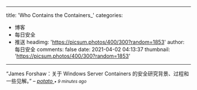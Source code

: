 
---
title: 'Who Contains the Containers_'
categories: 
 - 博客
 - 每日安全
 - 推送
headimg: 'https://picsum.photos/400/300?random=1853'
author: 每日安全
comments: false
date: 2021-04-02 04:13:37
thumbnail: 'https://picsum.photos/400/300?random=1853'
---

<div>   
<q>James Forshaw：关于 Windows Server Containers 的安全研究背景、过程和一些见解。</q>
–
<cite>
<a class="text-muted" href="https://sec.today/user/dc071663-2f31-4d9f-928e-150b2cafeef3/pushes/">
potato
</a>
<span class="text-muted"><small>• 9 minutes ago</small></span>
</cite>
  
</div>
            